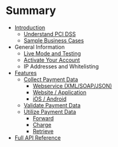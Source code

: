 # Summary

* [Introduction](README.md)
   * [Understand PCI DSS](understand_pci_dss.md)
   * [Sample Business Cases](sample_business_cases.md)
* General Information
   * [Live Mode and Testing](live_mode-test.md)
   * [Activate Your Account](activate_account.md)
   * IP Addresses and Whitelisting
* [Features](features.md)
   * [Collect Payment Data](collect_payment_data.md)
       * [Webservice (XML/SOAP/JSON)](webservice.md)
       * [Website / Application](website-application.md)
       * [iOS / Android](mobile-app.md)
   * [Validate Payment Data](validate.md)
   * [Utilize Payment Data](utilize.md)
       * [Forward](forward.md)
       * [Charge](charge.md)
       * [Retrieve](retrieve.md)
* [Full API Reference](full_api_reference.md)


